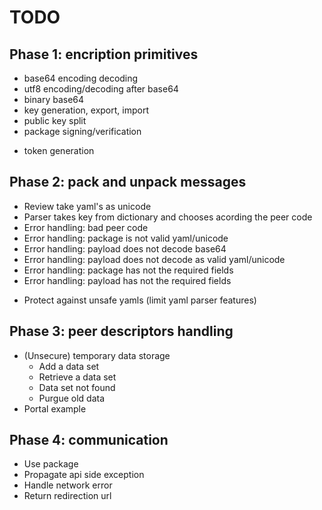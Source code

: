 # TODO

## Phase 1: encription primitives

+ base64 encoding decoding
+ utf8 encoding/decoding after base64
+ binary base64
+ key generation, export, import
+ public key split
+ package signing/verification
- token generation

## Phase 2: pack and unpack messages

+ Review take yaml's as unicode
+ Parser takes key from dictionary and chooses acording the peer code
+ Error handling: bad peer code
+ Error handling: package is not valid yaml/unicode
+ Error handling: payload does not decode base64
+ Error handling: payload does not decode as valid yaml/unicode
+ Error handling: package has not the required fields
+ Error handling: payload has not the required fields
- Protect against unsafe yamls (limit yaml parser features)

## Phase 3: peer descriptors handling

- (Unsecure) temporary data storage
	- Add a data set
	- Retrieve a data set
	- Data set not found
	- Purgue old data
- Portal example


## Phase 4: communication

- Use package 
- Propagate api side exception
- Handle network error
- Return redirection url


